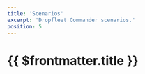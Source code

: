 ```yaml
---
title: 'Scenarios'
excerpt: 'Dropfleet Commander scenarios.'
position: 5
---
```

# {{ $frontmatter.title }}

<script setup>
  import { data as pages } from '/documents.data'
  const slug = '/en/dfc/scenarios/'
  const filteredPages = pages.filter(page => page?.href.indexOf(slug) > -1
      && page?.href.indexOf('index.html') < 0
      && !page?.href.endsWith('/'))
    .sort((a, b) => a.position - b.position)
</script>

<CategoryCardsContainer :pages="filteredPages" />
